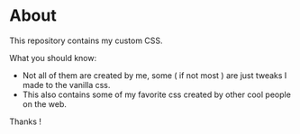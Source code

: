 # About

This repository contains my custom CSS.

What you should know:

- Not all of them are created by me, some ( if not most ) are just tweaks I made to the vanilla css.
- This also contains some of my favorite css created by other cool people on the web.

Thanks !

